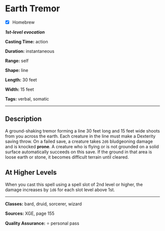 # Earth Tremor

- [x] Homebrew

***1st-level evocation***

**Casting Time:** action

**Duration:** instantaneous

**Range:** self

**Shape:** line

**Length:** 30 feet

**Width:** 15 feet

**Tags:** verbal, somatic

---

## Description
A ground-shaking tremor forming a line 30 feet long and 15 feet wide shoots from you across the earth.
Each creature in the line must make a Dexterity saving throw.
On a failed save, a creature takes `2d6` bludgeoning damage and is knocked **prone**.
A creature who is flying or is not grounded on a solid surface automatically succeeds on this save.
If the ground in that area is loose earth or stone, it becomes difficult terrain until cleared. 

## At Higher Levels
When you cast this spell using a spell slot of 2nd level or higher, the damage increases by `1d6` for each slot level above 1st.

---

**Classes:** bard, druid, sorcerer, wizard

**Sources:** XGE, page 155

**Quality Assurance:** :star: personal pass
